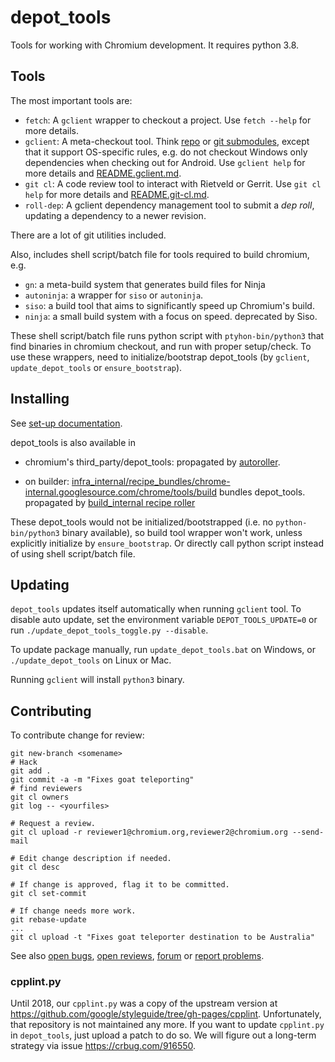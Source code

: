 # depot_tools

Tools for working with Chromium development. It requires python 3.8.


## Tools

The most important tools are:

- `fetch`: A `gclient` wrapper to checkout a project. Use `fetch --help` for
  more details.
- `gclient`: A meta-checkout tool. Think
  [repo](https://source.android.com/source/using-repo.html) or [git
  submodules](https://git-scm.com/docs/git-submodule), except that it support
  OS-specific rules, e.g. do not checkout Windows only dependencies when
  checking out for Android. Use `gclient help` for more details and
  [README.gclient.md](README.gclient.md).
- `git cl`: A code review tool to interact with Rietveld or Gerrit. Use `git cl
  help` for more details and [README.git-cl.md](README.git-cl.md).
- `roll-dep`: A gclient dependency management tool to submit a _dep roll_,
  updating a dependency to a newer revision.

There are a lot of git utilities included.

Also, includes shell script/batch file for tools required to build chromium,
e.g.

- `gn`: a meta-build system that generates build files for Ninja
- `autoninja`: a wrapper for `siso` or `autoninja`.
- `siso`: a build tool that aims to significantly speed up Chromium's build.
- `ninja`: a small build system with a focus on speed.  deprecated by Siso.

These shell script/batch file runs python script with `ptyhon-bin/python3`
that find binaries in chromium checkout, and run with proper setup/check.
To use these wrappers, need to initialize/bootstrap depot_tools (by
`gclient`, `update_depot_tools` or `ensure_bootstrap`).

## Installing

See [set-up documentation](https://commondatastorage.googleapis.com/chrome-infra-docs/flat/depot_tools/docs/html/depot_tools_tutorial.html#_setting_up).

depot_tools is also available in

- chromium's third_party/depot_tools:
  propagated by [autoroller](https://autoroll.skia.org/r/depot-tools-chromium-autoroll).

- on builder:
  [infra_internal/recipe_bundles/chrome-internal.googlesource.com/chrome/tools/build](https://chrome-infra-packages.appspot.com/p/infra_internal/recipe_bundles/chrome-internal.googlesource.com/chrome/tools/build) bundles depot_tools.
  propagated by [build_internal recipe roller](https://ci.chromium.org/ui/p/infra-internal/builders/cron/build_internal%20recipe%20roller)

These depot_tools would not be initialized/bootstrapped (i.e. no
`python-bin/python3` binary available), so build tool wrapper won't work,
unless explicitly initialize by `ensure_bootstrap`.
Or directly call python script instead of using shell script/batch file.


## Updating

`depot_tools` updates itself automatically when running `gclient` tool. To
disable auto update, set the environment variable `DEPOT_TOOLS_UPDATE=0` or
run `./update_depot_tools_toggle.py --disable`.

To update package manually, run `update_depot_tools.bat` on Windows,
or `./update_depot_tools` on Linux or Mac.

Running `gclient` will install `python3` binary.


## Contributing

To contribute change for review:

    git new-branch <somename>
    # Hack
    git add .
    git commit -a -m "Fixes goat teleporting"
    # find reviewers
    git cl owners
    git log -- <yourfiles>

    # Request a review.
    git cl upload -r reviewer1@chromium.org,reviewer2@chromium.org --send-mail

    # Edit change description if needed.
    git cl desc

    # If change is approved, flag it to be committed.
    git cl set-commit

    # If change needs more work.
    git rebase-update
    ...
    git cl upload -t "Fixes goat teleporter destination to be Australia"

See also [open bugs](https://issues.chromium.org/issues?q=status:open%20componentid:1456102),
[open reviews](https://chromium-review.googlesource.com/q/status:open+project:chromium%252Ftools%252Fdepot_tools),
[forum](https://groups.google.com/a/chromium.org/forum/#!forum/infra-dev) or
[report problems](https://issues.chromium.org/issues/new?component=1456102).

### cpplint.py

Until 2018, our `cpplint.py` was a copy of the upstream version at
https://github.com/google/styleguide/tree/gh-pages/cpplint. Unfortunately, that
repository is not maintained any more.
If you want to update `cpplint.py` in `depot_tools`, just upload a patch to do
so. We will figure out a long-term strategy via issue https://crbug.com/916550.
